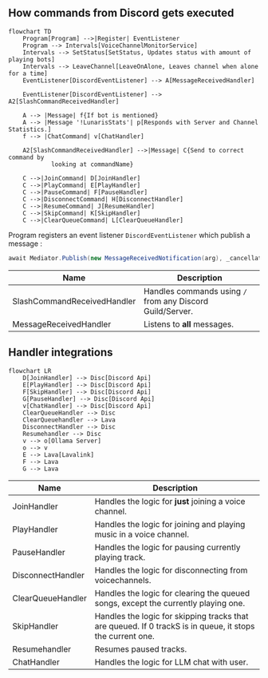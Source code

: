## How commands from Discord gets executed
```mermaid
flowchart TD
    Program[Program] -->|Register| EventListener
    Program --> Intervals[VoiceChannelMonitorService]
    Intervals --> SetStatus[SetStatus, Updates status with amount of playing bots]
    Intervals --> LeaveChannel[LeaveOnAlone, Leaves channel when alone for a time]
    EventListener[DiscordEventListener] --> A[MessageReceivedHandler]

    EventListener[DiscordEventListener] --> A2[SlashCommandReceivedHandler]

    A --> |Message| f{If bot is mentioned}
    A --> |Message '!LunarisStats'| p[Responds with Server and Channel Statistics.]
    f --> |ChatCommand| v[ChatHandler]

    A2[SlashCommandReceivedHandler] -->|Message| C{Send to correct command by 
            looking at commandName}

    C -->|JoinCommand| D[JoinHandler]
    C -->|PlayCommand| E[PlayHandler]
    C -->|PauseCommand| F[PauseHandler]
    C -->|DisconnectCommand| H[DisconnectHandler]
    C -->|ResumeCommand| J[ResumeHandler]
    C -->|SkipCommand| K[SkipHandler]
    C -->|ClearQueueCommand| L[ClearQueueHandler]
```
Program registers an event listener ```DiscordEventListener``` which publish a message :

```c#
await Mediator.Publish(new MessageReceivedNotification(arg), _cancellationToken);
```

|Name| Description |
|--|--|
| SlashCommandReceivedHandler | Handles commands using ``/`` from any Discord Guild/Server. |
| MessageReceivedHandler| Listens to **all** messages. |

## Handler integrations
```mermaid
flowchart LR
    D[JoinHandler] --> Disc[Discord Api]
    E[PlayHandler] --> Disc[Discord Api]
    F[SkipHandler] --> Disc[Discord Api]
    G[PauseHandler] --> Disc[Discord Api]
    v[ChatHandler] --> Disc[Discord Api]
    ClearQueueHandler --> Disc
    ClearQueuehandler --> Lava
    DisconnectHandler --> Disc
    Resumehandler --> Disc
    v --> o[Ollama Server]
    o --> v
    E --> Lava[Lavalink]
    F --> Lava
    G --> Lava
```
|Name| Description |
|--|--|
| JoinHandler| Handles the logic for **just** joining a voice channel. |
| PlayHandler| Handles the logic for joining and playing music in a voice channel. |
| PauseHandler | Handles the logic for pausing currently playing track. |
| DisconnectHandler | Handles the logic for disconnecting from voicechannels. |
| ClearQueueHandler | Handles the logic for clearing the queued songs, except the currently playing one. |
| SkipHandler | Handles the logic for skipping tracks that are queued. If 0 trackS is in queue, it stops the current one.|
| Resumehandler | Resumes paused tracks. |
| ChatHandler| Handles the logic for LLM chat with user. |




